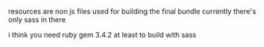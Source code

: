 

resources are non js files used for building the final bundle
currently there's only sass in there

i think you need ruby gem 3.4.2 at least to build with sass
